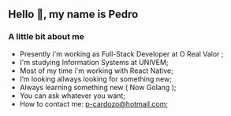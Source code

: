 
## Hello 👋, my name is Pedro

### A little bit about me
- Presently i'm working as Full-Stack Developer at O Real Valor ;
- I'm studying Information Systems at UNIVEM;
- Most of my time i'm working with React Native; 
- I’m looking allways looking for something new;
- Always learning something new ( Now Golang );
- You can ask whatever you want;
- How to contact me: p-cardozo@hotmail.com;
